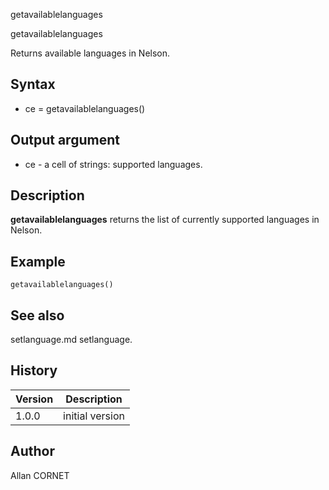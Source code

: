 



getavailablelanguages


getavailablelanguages

Returns available languages in Nelson.

## Syntax

- ce = getavailablelanguages()

## Output argument

 - ce - a cell of strings: supported languages.

## Description


  <p><b>getavailablelanguages</b> returns the list of currently supported languages in Nelson.</p>


## Example

```Nelson
getavailablelanguages()
```

## See also

setlanguage.md setlanguage.
## History

|Version|Description|
|------|------|
|1.0.0|initial version|


## Author

Allan CORNET



